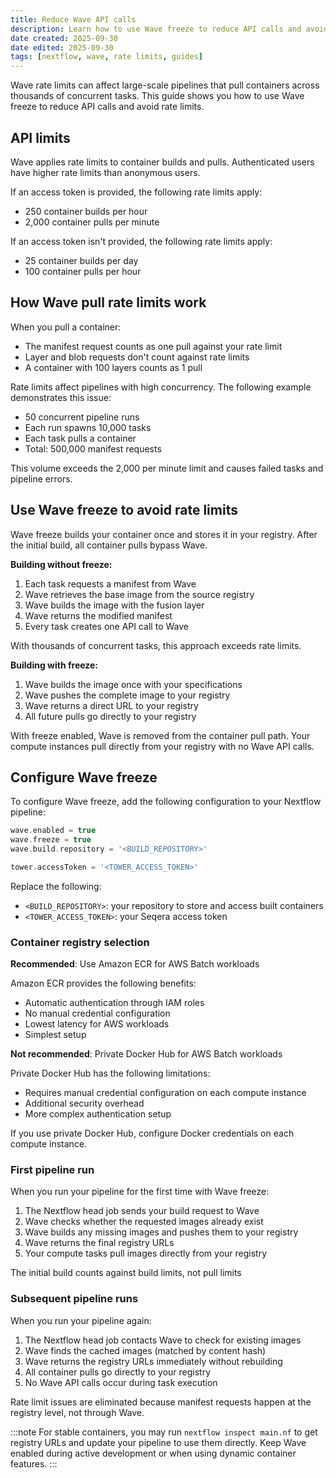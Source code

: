 ```yaml
---
title: Reduce Wave API calls
description: Learn how to use Wave freeze to reduce API calls and avoid rate limits in large-scale Nextflow pipelines
date created: 2025-09-30
date edited: 2025-09-30
tags: [nextflow, wave, rate limits, guides]
---
```


Wave rate limits can affect large-scale pipelines that pull containers across thousands of concurrent tasks. This guide shows you how to use Wave freeze to reduce API calls and avoid rate limits.

## API limits

Wave applies rate limits to container builds and pulls. Authenticated users have higher rate limits than anonymous users.

If an access token is provided, the following rate limits apply:

- 250 container builds per hour
- 2,000 container pulls per minute

If an access token isn't provided, the following rate limits apply:

- 25 container builds per day
- 100 container pulls per hour

## How Wave pull rate limits work

When you pull a container:

- The manifest request counts as one pull against your rate limit
- Layer and blob requests don't count against rate limits
- A container with 100 layers counts as 1 pull

Rate limits affect pipelines with high concurrency. The following example demonstrates this issue:

- 50 concurrent pipeline runs
- Each run spawns 10,000 tasks
- Each task pulls a container
- Total: 500,000 manifest requests

This volume exceeds the 2,000 per minute limit and causes failed tasks and pipeline errors.

## Use Wave freeze to avoid rate limits

Wave freeze builds your container once and stores it in your registry. After the initial build, all container pulls bypass Wave.

**Building without freeze:**

1. Each task requests a manifest from Wave
1. Wave retrieves the base image from the source registry
1. Wave builds the image with the fusion layer
1. Wave returns the modified manifest
1. Every task creates one API call to Wave

With thousands of concurrent tasks, this approach exceeds rate limits.

**Building with freeze:**

1. Wave builds the image once with your specifications
1. Wave pushes the complete image to your registry
1. Wave returns a direct URL to your registry
1. All future pulls go directly to your registry

With freeze enabled, Wave is removed from the container pull path. Your compute instances pull directly from your registry with no Wave API calls.

## Configure Wave freeze

To configure Wave freeze, add the following configuration to your Nextflow pipeline:

```groovy
wave.enabled = true
wave.freeze = true
wave.build.repository = '<BUILD_REPOSITORY>'

tower.accessToken = '<TOWER_ACCESS_TOKEN>'
```

Replace the following:

- `<BUILD_REPOSITORY>`: your repository to store and access built containers
- `<TOWER_ACCESS_TOKEN>`: your Seqera access token

### Container registry selection

**Recommended**: Use Amazon ECR for AWS Batch workloads

Amazon ECR provides the following benefits:

- Automatic authentication through IAM roles
- No manual credential configuration
- Lowest latency for AWS workloads
- Simplest setup

**Not recommended**: Private Docker Hub for AWS Batch workloads

Private Docker Hub has the following limitations:

- Requires manual credential configuration on each compute instance
- Additional security overhead
- More complex authentication setup

If you use private Docker Hub, configure Docker credentials on each compute instance.

### First pipeline run

When you run your pipeline for the first time with Wave freeze:

1. The Nextflow head job sends your build request to Wave
1. Wave checks whether the requested images already exist
1. Wave builds any missing images and pushes them to your registry
1. Wave returns the final registry URLs
1. Your compute tasks pull images directly from your registry

The initial build counts against build limits, not pull limits

### Subsequent pipeline runs

When you run your pipeline again:

1. The Nextflow head job contacts Wave to check for existing images
1. Wave finds the cached images (matched by content hash)
1. Wave returns the registry URLs immediately without rebuilding
1. All container pulls go directly to your registry
1. No Wave API calls occur during task execution

Rate limit issues are eliminated because manifest requests happen at the registry level, not through Wave.

:::note
For stable containers, you may run `nextflow inspect main.nf` to get registry URLs and update your pipeline to use them directly. Keep Wave enabled during active development or when using dynamic container features.
:::

